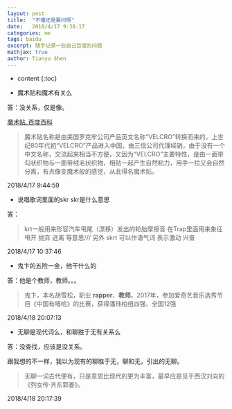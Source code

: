 ```yaml
---
layout: post
title:  "不懂还是要问啊"
date:   2018/4/17 9:38:17  
categories: me
tags: baidu 
excerpt: 随手记录一些自己百度的问题
mathjax: true
author: Tianyu Shen
---
```


* content
{:toc}



-  魔术贴和魔术有关么 
  
答：没关系，仅是像。

[魔术贴_百度百科](https://baike.baidu.com/item/%E9%AD%94%E6%9C%AF%E8%B4%B4/4635754?fr=aladdin)    

>  魔术贴名称是由美国罗克牢公司产品英文名称“VELCRO”转换而来的，上世纪80年代初“VELCRO”产品进入中国，由三信公司代理经销，由于没有一个中文名称，交流起来相当不方便，又因为“VELCRO”主要特性，是由一面带勾状织物与一面带绒毛状织物，相贴一起产生自然粘力，用手一拉又会自然分离，有点像变魔术般的感觉，从此得名魔术贴。

2018/4/17 9:44:59 



-  说唱歌词里面的skr skr是什么意思 
  
答：

> krt一般用来形容汽车甩尾（漂移）发出的轮胎摩擦音 在Trap里面用来象征 甩开 抛弃 逃离 等意思/// 另外 skrt 可以作语气词 表示激动 兴奋


2018/4/17 10:37:46 


-  鬼卞的五险一金，他干什么的
  
答：他是个教师，教师。。。

> 鬼卞，本名胡雪松，职业 **rapper**、**教师**。2017年，参加爱奇艺音乐选秀节目《中国有嘻哈》的比赛，获得潘玮柏组四强、全国12强

2018/4/18 20:07:13 

-  无聊是现代词么，和聊胜于无有关系么
  
答：没查找，应该是没关系。

跟我想的不一样，我以为现有的聊胜于无，聊和无，引出的无聊。
> 无聊一词古代便有，只是意思比现代的更为丰富，最早应是见于西汉刘向的《列女传·齐东郭姜》。


2018/4/18 20:17:39  




